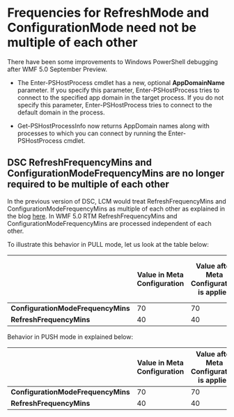 # Frequencies for RefreshMode and ConfigurationMode need not be multiple of each other

There have been some improvements to Windows PowerShell debugging after WMF 5.0 September Preview.

-   The Enter-PSHostProcess cmdlet has a new, optional **AppDomainName** parameter. If you specify this parameter, Enter-PSHostProcess tries to connect to the specified app domain in the target process. If you do not specify this parameter, Enter-PSHostProcess tries to connect to the default domain in the process.

-   Get-PSHostProcessInfo now returns AppDomain names along with processes to which you can connect by running the Enter-PSHostProcess cmdlet.

DSC RefreshFrequencyMins and ConfigurationModeFrequencyMins are no longer required to be multiple of each other
---------------------------------------------------------------------------------------------------------------

In the previous version of DSC, LCM would treat RefreshFrequencyMins and ConfigurationModeFrequencyMins as multiple of each other as explained in the blog [here](http://blogs.msdn.com/b/powershell/archive/2013/12/09/understanding-meta-configuration-in-windows-powershell-desired-state-configuration.aspx). In WMF 5.0 RTM RefreshFrequencyMins and ConfigurationModeFrequencyMins are processed independent of each other.

To illustrate this behavior in PULL mode, let us look at the table below:

|                                    | **Value in Meta Configuration** | **Value after Meta Configuration is applied** | **How often pull happens \[mins\]** | **How often configuration is applied \[mins\]** |
|------------------------------------|---------------------------------|-----------------------------------------------|-------------------------------------|-------------------------------------------------|
| **ConfigurationModeFrequencyMins** | 70                              | 70                                            | 40                                  | 70                                              |
| **RefreshFrequencyMins**           | 40                              | 40                                            |                                     |                                                 |

Behavior in PUSH mode in explained below:

|                                    | **Value in Meta Configuration** | **Value after Meta Configuration is applied** | **How often configuration is applied \[mins\]** |
|------------------------------------|---------------------------------|-----------------------------------------------|-------------------------------------------------|
| **ConfigurationModeFrequencyMins** | 70                              | 70                                            | 70                                              |
| **RefreshFrequencyMins**           | 40                              | 40                                            |                                                 |

